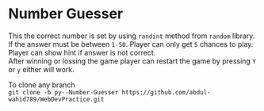 # Number Guesser  
This the correct number is set by using `randint` method from `random` library. If the answer must be between `1-50`. Player can only get `5` chances to play. Player can show hint if answer is not correct.  
After winning or lossing the game player can restart the game by pressing `Y` or `y` either will work.

To clone any branch  
`git clone -b py--Number-Guesser https://github.com/abdul-wahid789/WebDevPractice.git`